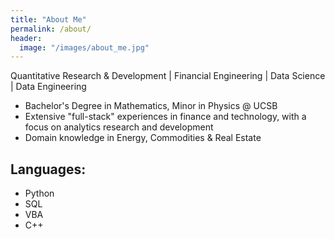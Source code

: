 ```yaml
---
title: "About Me"
permalink: /about/
header:
  image: "/images/about_me.jpg"
---
```

Quantitative Research & Development | Financial Engineering | Data Science | Data Engineering

- Bachelor's Degree in Mathematics, Minor in Physics @ UCSB
- Extensive "full-stack" experiences in finance and technology, with a focus on analytics research and development
- Domain knowledge in Energy, Commodities & Real Estate

## Languages:
- Python
- SQL
- VBA
- C++

